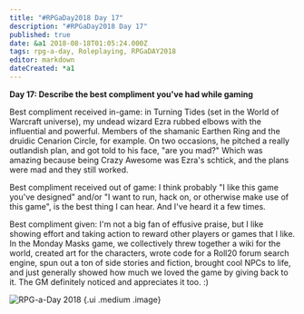 ```yaml
---
title: "#RPGaDay2018 Day 17"
description: "#RPGaDay2018 Day 17"
published: true
date: &a1 2018-08-18T01:05:24.000Z
tags: rpg-a-day, Roleplaying, RPGaDAY2018
editor: markdown
dateCreated: *a1
---
```


**Day 17: Describe the best compliment you've had while gaming**

Best compliment received in-game: in Turning Tides (set in the World of Warcraft universe), my undead wizard Ezra rubbed elbows with the influential and powerful. Members of the shamanic Earthen Ring and the druidic Cenarion Circle, for example. On two occasions, he pitched a really outlandish plan, and got told to his face, "are you mad?" Which was amazing because being Crazy Awesome was Ezra's schtick, and the plans were mad and they still worked.

Best compliment received out of game: I think probably "I like this game you've designed" and/or "I want to run, hack on, or otherwise make use of this game", is the best thing I can hear. And I've heard it a few times.

Best compliment given: I'm not a big fan of effusive praise, but I like showing effort and taking action to reward other players or games that I like. In the Monday Masks game, we collectively threw together a wiki for the world, created art for the characters, wrote code for a Roll20 forum search engine, spun out a ton of side stories and fiction, brought cool NPCs to life, and just generally showed how much we loved the game by giving back to it. The GM definitely noticed and appreciates it too. :)

<!-- more -->

![RPG-a-Day 2018](/assets/rpg/RPG-a-Day%202018.jpg) {.ui .medium .image}